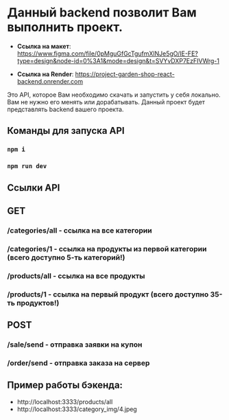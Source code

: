 # Данный backend позволит Вам выполнить проект.

  - **Ссылка на макет**: https://www.figma.com/file/0pMguGfGcTgufmXlNJe5gO/IE-FE?type=design&node-id=0%3A1&mode=design&t=SVYvDXP7EzFIVWrg-1
  
  - **Ссылка на Render**: https://project-garden-shop-react-backend.onrender.com 

Это API, которое Вам необходимо скачать и запустить у себя локально. Вам не нужно его менять или дорабатывать. Данный проект будет представлять backend вашего проекта.

## Команды для запуска API

### `npm i `
### `npm run dev `

## Ссылки API

## GET
### /categories/all - ссылка на все категории
### /categories/1   - ссылка на продукты из первой категории (всего доступно 5-ть категорий!)
### /products/all   - ссылка на все продукты
### /products/1     - ссылка на первый продукт (всего доступно 35-ть продуктов!)

## POST
### /sale/send      - отправка заявки на купон
### /order/send     - отправка заказа на сервер

## Пример работы бэкенда:
  -  http://localhost:3333/products/all
  -  http://localhost:3333/category_img/4.jpeg
